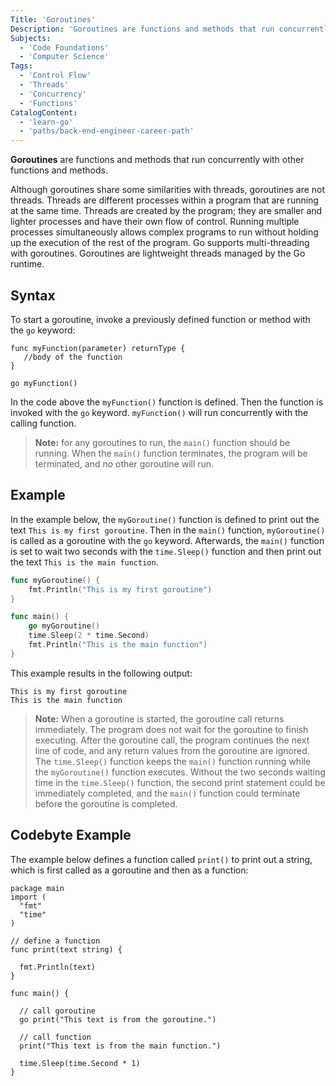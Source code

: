 ```yaml
---
Title: 'Goroutines'
Description: 'Goroutines are functions and methods that run concurrently with other functions and methods.'
Subjects:
  - 'Code Foundations'
  - 'Computer Science'
Tags:
  - 'Control Flow'
  - 'Threads'
  - 'Concurrency'
  - 'Functions'
CatalogContent:
  - 'learn-go'
  - 'paths/back-end-engineer-career-path'
---
```


**Goroutines** are functions and methods that run concurrently with other functions and methods.

Although goroutines share some similarities with threads, goroutines are not threads. Threads are different processes within a program that are running at the same time. Threads are created by the program; they are smaller and lighter processes and have their own flow of control. Running multiple processes simultaneously allows complex programs to run without holding up the execution of the rest of the program. Go supports multi-threading with goroutines. Goroutines are lightweight threads managed by the Go runtime.

## Syntax

To start a goroutine, invoke a previously defined function or method with the `go` keyword:

```pseudo
func myFunction(parameter) returnType {
   //body of the function
}

go myFunction()
```

In the code above the `myFunction()` function is defined. Then the function is invoked with the `go` keyword. `myFunction()` will run concurrently with the calling function.

> **Note:** for any goroutines to run, the `main()` function should be running. When the `main()` function terminates, the program will be terminated, and no other goroutine will run.

## Example

In the example below, the `myGoroutine()` function is defined to print out the text `This is my first goroutine`. Then in the `main()` function, `myGoroutine()` is called as a goroutine with the `go` keyword. Afterwards, the `main()` function is set to wait two seconds with the `time.Sleep()` function and then print out the text `This is the main function`.

```go
func myGoroutine() {  
    fmt.Println("This is my first goroutine")
}

func main() {  
    go myGoroutine()
    time.Sleep(2 * time.Second)
    fmt.Println("This is the main function")
}
```

This example results in the following output:

```shell
This is my first goroutine
This is the main function
```

> **Note:** When a goroutine is started, the goroutine call returns immediately. The program does not wait for the goroutine to finish executing. After the goroutine call, the program continues the next line of code, and any return values from the goroutine are ignored. The `time.Sleep()` function keeps the `main()` function running while the `myGoroutine()` function executes. Without the two seconds waiting time in the `time.Sleep()` function, the second print statement could be immediately completed, and the `main()` function could terminate before the goroutine is completed.

## Codebyte Example

The example below defines a function called `print()` to print out a string, which is first called as a goroutine and then as a function:

```codebyte/golang
package main
import (
  "fmt"
  "time"
)

// define a function
func print(text string) {

  fmt.Println(text)
}

func main() {

  // call goroutine
  go print("This text is from the goroutine.")

  // call function
  print("This text is from the main function.")

  time.Sleep(time.Second * 1)
}
```

